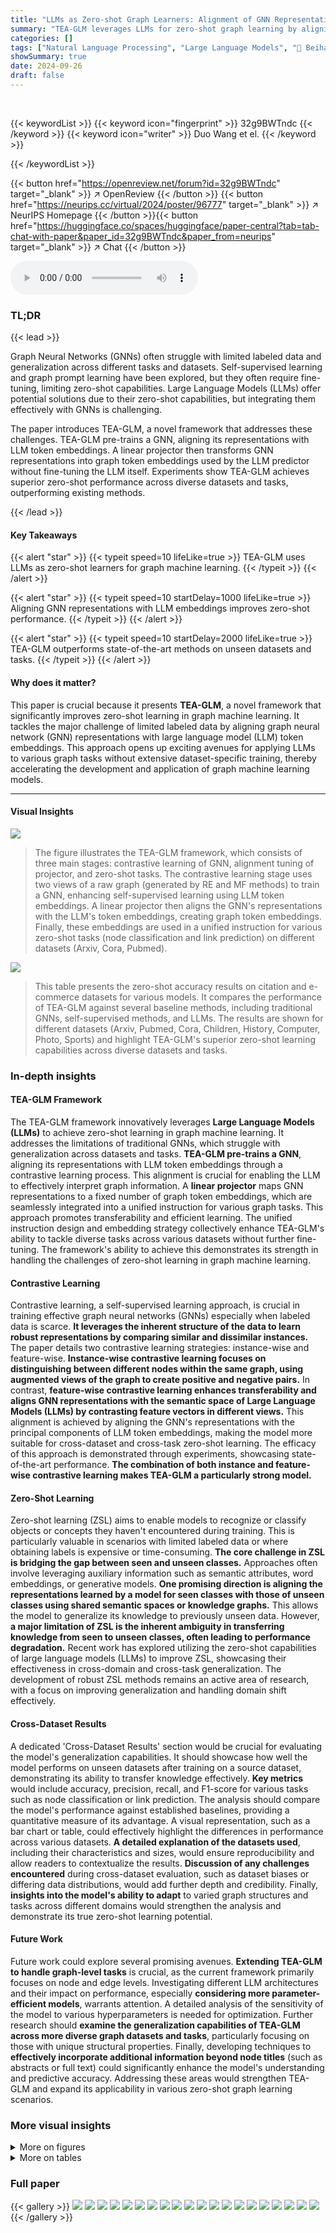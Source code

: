 ```yaml
---
title: "LLMs as Zero-shot Graph Learners: Alignment of GNN Representations with LLM Token Embeddings"
summary: "TEA-GLM leverages LLMs for zero-shot graph learning by aligning GNN representations with LLM token embeddings, achieving state-of-the-art performance on unseen datasets and tasks."
categories: []
tags: ["Natural Language Processing", "Large Language Models", "🏢 Beihang University",]
showSummary: true
date: 2024-09-26
draft: false
---
```


<br>

{{< keywordList >}}
{{< keyword icon="fingerprint" >}} 32g9BWTndc {{< /keyword >}}
{{< keyword icon="writer" >}} Duo Wang et el. {{< /keyword >}}
 
{{< /keywordList >}}

{{< button href="https://openreview.net/forum?id=32g9BWTndc" target="_blank" >}}
↗ OpenReview
{{< /button >}}
{{< button href="https://neurips.cc/virtual/2024/poster/96777" target="_blank" >}}
↗ NeurIPS Homepage
{{< /button >}}{{< button href="https://huggingface.co/spaces/huggingface/paper-central?tab=tab-chat-with-paper&paper_id=32g9BWTndc&paper_from=neurips" target="_blank" >}}
↗ Chat
{{< /button >}}



<audio controls>
    <source src="https://ai-paper-reviewer.com/32g9BWTndc/podcast.wav" type="audio/wav">
    Your browser does not support the audio element.
</audio>


### TL;DR


{{< lead >}}

Graph Neural Networks (GNNs) often struggle with limited labeled data and generalization across different tasks and datasets.  Self-supervised learning and graph prompt learning have been explored, but they often require fine-tuning, limiting zero-shot capabilities. Large Language Models (LLMs) offer potential solutions due to their zero-shot capabilities, but integrating them effectively with GNNs is challenging.

The paper introduces TEA-GLM, a novel framework that addresses these challenges. TEA-GLM pre-trains a GNN, aligning its representations with LLM token embeddings.  A linear projector then transforms GNN representations into graph token embeddings used by the LLM predictor without fine-tuning the LLM itself.  Experiments show TEA-GLM achieves superior zero-shot performance across diverse datasets and tasks, outperforming existing methods.

{{< /lead >}}


#### Key Takeaways

{{< alert "star" >}}
{{< typeit speed=10 lifeLike=true >}} TEA-GLM uses LLMs as zero-shot learners for graph machine learning. {{< /typeit >}}
{{< /alert >}}

{{< alert "star" >}}
{{< typeit speed=10 startDelay=1000 lifeLike=true >}} Aligning GNN representations with LLM embeddings improves zero-shot performance. {{< /typeit >}}
{{< /alert >}}

{{< alert "star" >}}
{{< typeit speed=10 startDelay=2000 lifeLike=true >}} TEA-GLM outperforms state-of-the-art methods on unseen datasets and tasks. {{< /typeit >}}
{{< /alert >}}

#### Why does it matter?
This paper is crucial because it presents **TEA-GLM**, a novel framework that significantly improves zero-shot learning in graph machine learning.  It tackles the major challenge of limited labeled data by aligning graph neural network (GNN) representations with large language model (LLM) token embeddings.  This approach opens up exciting avenues for applying LLMs to various graph tasks without extensive dataset-specific training, thereby accelerating the development and application of graph machine learning models.

------
#### Visual Insights



![](https://ai-paper-reviewer.com/32g9BWTndc/figures_2_1.jpg)

> The figure illustrates the TEA-GLM framework, which consists of three main stages: contrastive learning of GNN, alignment tuning of projector, and zero-shot tasks.  The contrastive learning stage uses two views of a raw graph (generated by RE and MF methods) to train a GNN, enhancing self-supervised learning using LLM token embeddings. A linear projector then aligns the GNN's representations with the LLM's token embeddings, creating graph token embeddings. Finally, these embeddings are used in a unified instruction for various zero-shot tasks (node classification and link prediction) on different datasets (Arxiv, Cora, Pubmed).





![](https://ai-paper-reviewer.com/32g9BWTndc/tables_6_1.jpg)

> This table presents the zero-shot accuracy results on citation and e-commerce datasets for various models.  It compares the performance of TEA-GLM against several baseline methods, including traditional GNNs, self-supervised methods, and LLMs. The results are shown for different datasets (Arxiv, Pubmed, Cora, Children, History, Computer, Photo, Sports) and highlight TEA-GLM's superior zero-shot learning capabilities across diverse datasets and tasks.





### In-depth insights


#### TEA-GLM Framework
The TEA-GLM framework innovatively leverages **Large Language Models (LLMs)** to achieve zero-shot learning in graph machine learning.  It addresses the limitations of traditional GNNs, which struggle with generalization across datasets and tasks.  **TEA-GLM pre-trains a GNN**, aligning its representations with LLM token embeddings through a contrastive learning process. This alignment is crucial for enabling the LLM to effectively interpret graph information. A **linear projector** maps GNN representations to a fixed number of graph token embeddings, which are seamlessly integrated into a unified instruction for various graph tasks. This approach promotes transferability and efficient learning.  The unified instruction design and embedding strategy collectively enhance TEA-GLM's ability to tackle diverse tasks across various datasets without further fine-tuning. The framework's ability to achieve this demonstrates its strength in handling the challenges of zero-shot learning in graph machine learning.

#### Contrastive Learning
Contrastive learning, a self-supervised learning approach, is crucial in training effective graph neural networks (GNNs) especially when labeled data is scarce.  **It leverages the inherent structure of the data to learn robust representations by comparing similar and dissimilar instances.**  The paper details two contrastive learning strategies: instance-wise and feature-wise. **Instance-wise contrastive learning focuses on distinguishing between different nodes within the same graph, using augmented views of the graph to create positive and negative pairs.** In contrast, **feature-wise contrastive learning enhances transferability and aligns GNN representations with the semantic space of Large Language Models (LLMs) by contrasting feature vectors in different views.** This alignment is achieved by aligning the GNN's representations with the principal components of LLM token embeddings, making the model more suitable for cross-dataset and cross-task zero-shot learning.  The efficacy of this approach is demonstrated through experiments, showcasing state-of-the-art performance.  **The combination of both instance and feature-wise contrastive learning makes TEA-GLM a particularly strong model.**

#### Zero-Shot Learning
Zero-shot learning (ZSL) aims to enable models to recognize or classify objects or concepts they haven't encountered during training.  This is particularly valuable in scenarios with limited labeled data or where obtaining labels is expensive or time-consuming.  **The core challenge in ZSL is bridging the gap between seen and unseen classes.**  Approaches often involve leveraging auxiliary information such as semantic attributes, word embeddings, or generative models.  **One promising direction is aligning the representations learned by a model for seen classes with those of unseen classes using shared semantic spaces or knowledge graphs.**  This allows the model to generalize its knowledge to previously unseen data. However, **a major limitation of ZSL is the inherent ambiguity in transferring knowledge from seen to unseen classes, often leading to performance degradation.**  Recent work has explored utilizing the zero-shot capabilities of large language models (LLMs) to improve ZSL, showcasing their effectiveness in cross-domain and cross-task generalization.  The development of robust ZSL methods remains an active area of research, with a focus on improving generalization and handling domain shift effectively.

#### Cross-Dataset Results
A dedicated 'Cross-Dataset Results' section would be crucial for evaluating the model's generalization capabilities.  It should showcase how well the model performs on unseen datasets after training on a source dataset, demonstrating its ability to transfer knowledge effectively.  **Key metrics** would include accuracy, precision, recall, and F1-score for various tasks such as node classification or link prediction.  The analysis should compare the model's performance against established baselines, providing a quantitative measure of its advantage. A visual representation, such as a bar chart or table, could effectively highlight the differences in performance across various datasets.  **A detailed explanation of the datasets used**, including their characteristics and sizes, would ensure reproducibility and allow readers to contextualize the results.  **Discussion of any challenges encountered** during cross-dataset evaluation, such as dataset biases or differing data distributions, would add further depth and credibility. Finally, **insights into the model's ability to adapt** to varied graph structures and tasks across different domains would strengthen the analysis and demonstrate its true zero-shot learning potential.

#### Future Work
Future work could explore several promising avenues.  **Extending TEA-GLM to handle graph-level tasks** is crucial, as the current framework primarily focuses on node and edge levels.  Investigating different LLM architectures and their impact on performance, especially **considering more parameter-efficient models**, warrants attention.  A detailed analysis of the sensitivity of the model to various hyperparameters is needed for optimization.  Further research should **examine the generalization capabilities of TEA-GLM across more diverse graph datasets and tasks**, particularly focusing on those with unique structural properties.  Finally, developing techniques to **effectively incorporate additional information beyond node titles** (such as abstracts or full text) could significantly enhance the model's understanding and predictive accuracy.  Addressing these areas would strengthen TEA-GLM and expand its applicability in various zero-shot graph learning scenarios.


### More visual insights

<details>
<summary>More on figures
</summary>


![](https://ai-paper-reviewer.com/32g9BWTndc/figures_15_1.jpg)

> The figure illustrates the TEA-GLM framework, showing its two main components: a Graph Neural Network (GNN) and a Large Language Model (LLM).  The GNN processes the raw graph data to generate node or edge representations.  These representations are then passed through a linear projector that maps them into graph token embeddings. Finally, these embeddings, along with a unified instruction, are fed into the LLM to perform zero-shot tasks such as node classification and link prediction. The figure also highlights the contrastive learning methods used to enhance the self-supervised learning of the GNN and the alignment tuning of the projector to enhance LLM's graph comprehension. Different tasks (node classification, link prediction) using data from different datasets (Cora, Pubmed, Arxiv) are also illustrated.


![](https://ai-paper-reviewer.com/32g9BWTndc/figures_15_2.jpg)

> This figure illustrates the framework of the proposed method TEA-GLM, which consists of two main components: a Graph Neural Network (GNN) and a Large Language Model (LLM). The GNN is used to derive node representations from the graph, while the LLM is used to perform zero-shot tasks. The framework involves two key stages: enhanced self-supervised learning of the GNN and training a linear projector to map graph representations into a fixed number of graph token embeddings.  The figure shows the contrastive learning of the GNN, the alignment tuning of the projector, and the zero-shot tasks performed using the LLM.


![](https://ai-paper-reviewer.com/32g9BWTndc/figures_16_1.jpg)

> The figure illustrates the TEA-GLM framework, showing its three main stages: contrastive learning of GNN, alignment tuning of the projector, and zero-shot tasks.  The contrastive learning stage uses two views of the graph (RE and MF) and LLM token embeddings to generate enhanced node representations.  These are then mapped to graph token embeddings using a linear projector, which is trained to align the GNN representations with the LLM's embedding space. Finally, these graph token embeddings are used within unified instructions for zero-shot node classification and link prediction tasks across various datasets.


</details>




<details>
<summary>More on tables
</summary>


![](https://ai-paper-reviewer.com/32g9BWTndc/tables_7_1.jpg)
> This table presents the zero-shot accuracy results of various models on citation and e-commerce datasets.  The models are categorized by type (MLP, GNN, LLM, and TEA-GLM).  For each dataset, the accuracy is shown, with the best result in bold and the second-best underlined. This illustrates the cross-dataset generalization capabilities of the different approaches, highlighting the superior performance of TEA-GLM.

![](https://ai-paper-reviewer.com/32g9BWTndc/tables_13_1.jpg)
> This table presents the zero-shot accuracy results on eight datasets (three citation and five e-commerce datasets) using various methods.  It compares the performance of TEA-GLM against several baselines, including MLP, GCN, GraphSAGE, GAT, DGI, GKD, GLNN, NodeFormer, DIFFormer, OFA, Vicuna-7B-v1.5, Vicuna-7B-SPT, GraphGPT, and LLaGA.  The results show TEA-GLM's superior performance in zero-shot settings across diverse datasets and tasks. Bold highlights the best result across all models for each dataset; underline highlights the second best.

![](https://ai-paper-reviewer.com/32g9BWTndc/tables_13_2.jpg)
> This table presents the zero-shot accuracy results on eight datasets across three different domains: citation and e-commerce. It compares the performance of TEA-GLM against various baselines, including non-GNN methods, supervised GNN methods, self-supervised GNN methods, graph knowledge distillation methods, graph transformer networks, and LLMs.  The results are shown for each dataset separately, with bold highlighting the best performance and underlined values indicating the second-best performance for each dataset.  The table highlights TEA-GLM's superiority across diverse datasets and tasks.

![](https://ai-paper-reviewer.com/32g9BWTndc/tables_14_1.jpg)
> This table presents the zero-shot accuracy results on citation and e-commerce datasets for various models, including MLP, GCN, GraphSAGE, GAT, DGI, GKD, GLNN, NodeFormer, DIFFormer, OFA, Vicuna-7B-v1.5, Vicuna-7B-SPT, GraphGPT-std, GraphGPT-cot, LLaGA, and TEA-GLM. The best result for each dataset is shown in bold, while the second-best is underlined.  It compares the performance of TEA-GLM against multiple baselines across different model types (GNNs, LLMs) and learning strategies (supervised, self-supervised, zero-shot). This allows for a comprehensive evaluation of TEA-GLM's performance in zero-shot cross-dataset settings.

![](https://ai-paper-reviewer.com/32g9BWTndc/tables_14_2.jpg)
> This table presents the zero-shot accuracy results of various models on citation and e-commerce datasets.  The models are categorized into GNNs as predictors, LLMs as predictors, and a combined approach using both.  The best result for each dataset is shown in bold, and the second-best is underlined.  This allows for a direct comparison of different model types and their performance in zero-shot settings across diverse datasets. The datasets represent various citation networks (Arxiv, Pubmed, Cora) and e-commerce product co-purchasing/co-viewing networks.

![](https://ai-paper-reviewer.com/32g9BWTndc/tables_16_1.jpg)
> This table presents the Area Under the Curve (AUC) scores for link prediction task in a cross-task zero-shot learning setting.  The results are shown for different models on various citation and e-commerce datasets. The models include OFA, Vicuna-7B-v1.5, Vicuna-7B-SPT, GraphGPT-std, LLaGA and TEA-GLM (using max, sum, and mean pooling methods). The table allows for a comparison of the performance of various models in a cross-task setting, highlighting the effectiveness of TEA-GLM in this challenging scenario.

</details>




### Full paper

{{< gallery >}}
<img src="https://ai-paper-reviewer.com/32g9BWTndc/1.png" class="grid-w50 md:grid-w33 xl:grid-w25" />
<img src="https://ai-paper-reviewer.com/32g9BWTndc/2.png" class="grid-w50 md:grid-w33 xl:grid-w25" />
<img src="https://ai-paper-reviewer.com/32g9BWTndc/3.png" class="grid-w50 md:grid-w33 xl:grid-w25" />
<img src="https://ai-paper-reviewer.com/32g9BWTndc/4.png" class="grid-w50 md:grid-w33 xl:grid-w25" />
<img src="https://ai-paper-reviewer.com/32g9BWTndc/5.png" class="grid-w50 md:grid-w33 xl:grid-w25" />
<img src="https://ai-paper-reviewer.com/32g9BWTndc/6.png" class="grid-w50 md:grid-w33 xl:grid-w25" />
<img src="https://ai-paper-reviewer.com/32g9BWTndc/7.png" class="grid-w50 md:grid-w33 xl:grid-w25" />
<img src="https://ai-paper-reviewer.com/32g9BWTndc/8.png" class="grid-w50 md:grid-w33 xl:grid-w25" />
<img src="https://ai-paper-reviewer.com/32g9BWTndc/9.png" class="grid-w50 md:grid-w33 xl:grid-w25" />
<img src="https://ai-paper-reviewer.com/32g9BWTndc/10.png" class="grid-w50 md:grid-w33 xl:grid-w25" />
<img src="https://ai-paper-reviewer.com/32g9BWTndc/11.png" class="grid-w50 md:grid-w33 xl:grid-w25" />
<img src="https://ai-paper-reviewer.com/32g9BWTndc/12.png" class="grid-w50 md:grid-w33 xl:grid-w25" />
<img src="https://ai-paper-reviewer.com/32g9BWTndc/13.png" class="grid-w50 md:grid-w33 xl:grid-w25" />
<img src="https://ai-paper-reviewer.com/32g9BWTndc/14.png" class="grid-w50 md:grid-w33 xl:grid-w25" />
<img src="https://ai-paper-reviewer.com/32g9BWTndc/15.png" class="grid-w50 md:grid-w33 xl:grid-w25" />
<img src="https://ai-paper-reviewer.com/32g9BWTndc/16.png" class="grid-w50 md:grid-w33 xl:grid-w25" />
<img src="https://ai-paper-reviewer.com/32g9BWTndc/17.png" class="grid-w50 md:grid-w33 xl:grid-w25" />
<img src="https://ai-paper-reviewer.com/32g9BWTndc/18.png" class="grid-w50 md:grid-w33 xl:grid-w25" />
<img src="https://ai-paper-reviewer.com/32g9BWTndc/19.png" class="grid-w50 md:grid-w33 xl:grid-w25" />
<img src="https://ai-paper-reviewer.com/32g9BWTndc/20.png" class="grid-w50 md:grid-w33 xl:grid-w25" />
{{< /gallery >}}